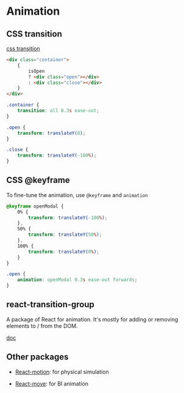 # Animation

## CSS transition

[css transition](https://developer.mozilla.org/en-US/docs/Web/CSS/CSS_Transitions/Using_CSS_transitions)

```html
<div class="container">
    {
        isOpen
        ? <div class="open"></div>
        : <div class="close"></div>
    }
</div>
```

```css
.container {
    transition: all 0.3s ease-out;
}

.open {
    transform: translateY(0);
}

.close {
    transform: translateY(-100%);
}
```

## CSS @keyframe

To fine-tune the animation, use `@keyframe` and `animation`

```css
@keyframe openModal {
    0% {
        transform: translateY(-100%);
    },
    50% {
        transform: translateY(50%);
    },
    100% {
        transform: translateY(0%);
    }
}
```

```css
.open {
    animation: openModal 0.3s ease-out forwards;
}
```

## react-transition-group

A package of React for animation. It's mostly for adding or removing elements to / from the DOM.

[doc](http://reactcommunity.org/react-transition-group/)

## Other packages

* [React-motion](https://github.com/chenglou/react-motion): for physical simulation

* [React-move](https://react-move.js.org/#/): for BI animation